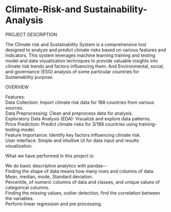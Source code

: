 # Climate-Risk-and Sustainability-Analysis

PROJECT DESCRIPTION

The Climate risk and Sustainability System is a comprehensive tool designed to analyze and predict climate risks based on various features and indicators. This system leverages machine learning training and testing model and data visualization techniques to provide valuable insights into climate risk trends and factors influencing them. And Environmental, social, and governance (ESG) analysis of some particular countries for Sustainability purpose.

OVERVIEW

Features:<br />
Data Collection: Import climate risk data for 188 countries from various sources.<br /> 
Data Preprocessing: Clean and preprocess data for analysis.<br /> 
Exploratory Data Analysis (EDA): Visualize and explore data patterns.<br /> 
Price Prediction: Predict climate risks for 3/188 countries using training-testing model.<br /> 
Feature Importance: Identify key factors influencing climate risk.<br /> 
User Interface: Simple and intuitive UI for data input and results visualization.<br /> 

<p>What we have performed in this project is:<br /> 

We do basic descriptive analytics with pandas--<br /> 
Finding the shape of data means how many rows and columns of data.<br /> 
Mean, median, mode, Standard deviation.<br /> 
Percentile, of numeric columns of data and classes, and unique values of categorical columns.<br /> 
Finding the missing values, outlier detection, find the correlation between the variables.<br /> 
Perform linear regression and pre processing.</p>


